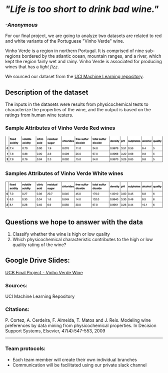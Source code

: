 # *"Life is too short to drink bad wine."*
### *-Anonymous*
          
      
 
 For our final project, we are going to analyze two datasets are related to red and white variants of the Portuguese "Vinho Verde" wine.
 
 Vinho Verde is a region in northern Portugal. It is comprised of nine sub-regions bordered by the atlantic ocean, mountain ranges, and a river, which kept the region fairly wet and rainy. Vinho Verde is associated for producing wines that has a *light fizz*. 
 
 We sourced our dataset from the [UCI Machine Learning repository](https://archive.ics.uci.edu/ml/datasets/wine+quality).
 
 
 ## Description of the dataset
 The inputs in the datasets were results from physicochemical tests to characterize the properties of the wine, and the output is based on the ratings from human wine testers.
 
 ### Sample Attributes of Vinho Verde Red wines
 ![Sample Attributes of Red Wine](Images/red_wine.png)
 
 
 ### Samples Attributes of Vinho Verde White wines
 ![Sample Attributed of White Wine](Images/white_wine.png)
 
 
 ## Questions we hope to answer with the data
 
 1. Classify whether the wine is high or low quality
 2. Which physicochemical characteristic contributes to the high or low quality rating of the wine?
 
 
 ## Google Drive Slides:
 [UCB Final Project - Vinho Verde Wine](https://docs.google.com/presentation/d/1LI5SR6nxpghlIBBGXeISKfqNZb6SrDOhDTZI4r5Sb9U/edit#slide=id.p)
 
 
### Sources:

UCI Machine Learning Repository

### Citations:

P. Cortez, A. Cerdeira, F. Almeida, T. Matos and J. Reis.
Modeling wine preferences by data mining from physicochemical properties. In Decision Support Systems, Elsevier, 47(4):547-553, 2009


--------------------------------------------------------------------------------------------------------------
### Team protocols:
- Each team member will create their own individual branches
- Communication will be facilitated using our private slack channel
